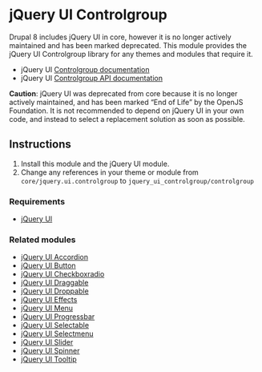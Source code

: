 # jQuery UI Controlgroup

Drupal 8 includes jQuery UI in core, however it is no longer actively
maintained and has been marked deprecated. This module provides the
jQuery UI Controlgroup library for any themes and modules that require
it.

  - jQuery UI [Controlgroup documentation](https://jqueryui.com/controlgroup/)
  - jQuery UI [Controlgroup API documentation](https://api.jqueryui.com/controlgroup/)

**Caution**: jQuery UI was deprecated from core because it is no longer
actively maintained, and has been marked “End of Life” by the OpenJS
Foundation. It is not recommended to depend on jQuery UI in your own
code, and instead to select a replacement solution as soon as possible.

## Instructions

1.  Install this module and the jQuery UI module.
2.  Change any references in your theme or module from
    `core/jquery.ui.controlgroup` to
    `jquery_ui_controlgroup/controlgroup`

### Requirements

  - [jQuery UI](https://www.drupal.org/project/jquery_ui)

### Related modules

  - [jQuery UI Accordion](https://www.drupal.org/project/jquery_ui_accordion)
  - [jQuery UI Button](https://www.drupal.org/project/jquery_ui_button)
  - [jQuery UI Checkboxradio](https://www.drupal.org/project/jquery_ui_checkboxradio)
  - [jQuery UI Draggable](https://www.drupal.org/project/jquery_ui_draggable)
  - [jQuery UI Droppable](https://www.drupal.org/project/jquery_ui_droppable)
  - [jQuery UI Effects](https://www.drupal.org/project/jquery_ui_effects)
  - [jQuery UI Menu](https://www.drupal.org/project/jquery_ui_menu)
  - [jQuery UI Progressbar](https://www.drupal.org/project/jquery_ui_progressbar)
  - [jQuery UI Selectable](https://www.drupal.org/project/jquery_ui_selectable)
  - [jQuery UI Selectmenu](https://www.drupal.org/project/jquery_ui_selectmenu)
  - [jQuery UI Slider](https://www.drupal.org/project/jquery_ui_slider)
  - [jQuery UI Spinner](https://www.drupal.org/project/jquery_ui_spinner)
  - [jQuery UI Tooltip](https://www.drupal.org/project/jquery_ui_tooltip)
